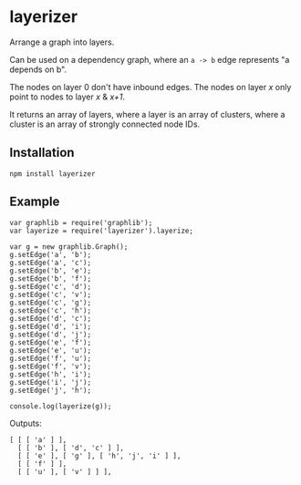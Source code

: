 # layerizer

Arrange a graph into layers.

Can be used on a dependency graph, where an `a -> b` edge represents "a depends on b".

The nodes on layer 0 don't have inbound edges. The nodes on layer _x_ only point to nodes to layer _x_ & _x+1_.

It returns an array of layers, where a layer is an array of clusters, where a cluster is an array of strongly connected node IDs.

## Installation

    npm install layerizer

## Example

    var graphlib = require('graphlib');
    var layerize = require('layerizer').layerize;

    var g = new graphlib.Graph();
    g.setEdge('a', 'b');
    g.setEdge('a', 'c');
    g.setEdge('b', 'e');
    g.setEdge('b', 'f');
    g.setEdge('c', 'd');
    g.setEdge('c', 'v');
    g.setEdge('c', 'g');
    g.setEdge('c', 'h');
    g.setEdge('d', 'c');
    g.setEdge('d', 'i');
    g.setEdge('d', 'j');
    g.setEdge('e', 'f');
    g.setEdge('e', 'u');
    g.setEdge('f', 'u');
    g.setEdge('f', 'v');
    g.setEdge('h', 'i');
    g.setEdge('i', 'j');
    g.setEdge('j', 'h');

    console.log(layerize(g));

Outputs:

    [ [ [ 'a' ] ],
      [ [ 'b' ], [ 'd', 'c' ] ],
      [ [ 'e' ], [ 'g' ], [ 'h', 'j', 'i' ] ],
      [ [ 'f' ] ],
      [ [ 'u' ], [ 'v' ] ] ],
